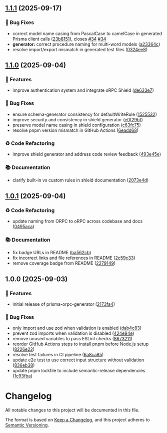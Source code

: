 ## [1.1.1](https://github.com/omar-dulaimi/prisma-orpc-generator/compare/v1.1.0...v1.1.1) (2025-09-17)

### 🐛 Bug Fixes

* correct model name casing from PascalCase to camelCase in generated Prisma client calls ([23b8151](https://github.com/omar-dulaimi/prisma-orpc-generator/commit/23b815144d501b2368f5c8846d4a07046903835e)), closes [#34](https://github.com/omar-dulaimi/prisma-orpc-generator/issues/34) [#34](https://github.com/omar-dulaimi/prisma-orpc-generator/issues/34)
* **generator:** correct procedure naming for multi-word models ([a23364c](https://github.com/omar-dulaimi/prisma-orpc-generator/commit/a23364cad57ae5b4f435380f022f1ac7eb699d5e))
* resolve import/export mismatch in generated test files ([0324ee8](https://github.com/omar-dulaimi/prisma-orpc-generator/commit/0324ee85e7ecd409047a2cf3e001b987a9a7fdb6))

## [1.1.0](https://github.com/omar-dulaimi/prisma-orpc-generator/compare/v1.0.1...v1.1.0) (2025-09-04)

### 🚀 Features

* improve authentication system and integrate oRPC Shield ([de633e7](https://github.com/omar-dulaimi/prisma-orpc-generator/commit/de633e73d99b2acb56bdf6f27b44fc61765c898c))

### 🐛 Bug Fixes

* ensure schema-generator consistency for defaultWriteRule ([1525532](https://github.com/omar-dulaimi/prisma-orpc-generator/commit/1525532e69e72f28ea0f3232bb6f5e2f7f620edd))
* improve security and consistency in shield generator ([e0f29bf](https://github.com/omar-dulaimi/prisma-orpc-generator/commit/e0f29bf648c6fa3a3ea7570edce155e26f298320))
* preserve model name casing in shield configuration ([c63fc75](https://github.com/omar-dulaimi/prisma-orpc-generator/commit/c63fc7588e56a49a5e4985f52394f3246baead67))
* resolve pnpm version mismatch in GitHub Actions ([6eadd68](https://github.com/omar-dulaimi/prisma-orpc-generator/commit/6eadd68f77d8d603df2a46bbcef9a762eda7d43d))

### ♻️ Code Refactoring

* improve shield generator and address code review feedback ([493e45e](https://github.com/omar-dulaimi/prisma-orpc-generator/commit/493e45ec019180cd4ea8f94ab597bc46fe62b3da))

### 📚 Documentation

* clarify built-in vs custom rules in shield documentation ([2073e4d](https://github.com/omar-dulaimi/prisma-orpc-generator/commit/2073e4da580348a903f013b347ed1d80d0c73f9d))

## [1.0.1](https://github.com/omar-dulaimi/prisma-orpc-generator/compare/v1.0.0...v1.0.1) (2025-09-04)

### ♻️ Code Refactoring

* update naming from ORPC to oRPC across codebase and docs ([0495aca](https://github.com/omar-dulaimi/prisma-orpc-generator/commit/0495aca005b07994243501b035fdbe0e7d47f628))

### 📚 Documentation

* fix badge URLs in README ([ba562cb](https://github.com/omar-dulaimi/prisma-orpc-generator/commit/ba562cbde351f4edb1983d55fccd3db02fe76ed4))
* fix incorrect links and file references in README ([2c59c33](https://github.com/omar-dulaimi/prisma-orpc-generator/commit/2c59c334b2eb6b1a2655f55cb7152b64188140b7))
* remove coverage badge from README ([2279149](https://github.com/omar-dulaimi/prisma-orpc-generator/commit/22791495b1fb567070ad97595745c97b45f19ba3))

## 1.0.0 (2025-09-03)

### 🚀 Features

* initial release of prisma-orpc-generator ([2173fa4](https://github.com/omar-dulaimi/prisma-orpc-generator/commit/2173fa456eacea8d923d9efb660320659b6090a8))

### 🐛 Bug Fixes

* only import and use zod when validation is enabled ([dab4c83](https://github.com/omar-dulaimi/prisma-orpc-generator/commit/dab4c83668ed66f30be2a9b12878dada55352737))
* prevent zod imports when validation is disabled ([424e94e](https://github.com/omar-dulaimi/prisma-orpc-generator/commit/424e94e2f45e10f0e342d53afacc1df784d54dcc))
* remove unused variables to pass ESLint checks ([8673211](https://github.com/omar-dulaimi/prisma-orpc-generator/commit/86732112b5b6c31c1d795e82711157448941c195))
* reorder GitHub Actions steps to install pnpm before Node.js setup ([8226e22](https://github.com/omar-dulaimi/prisma-orpc-generator/commit/8226e2223a4edce3729431dde77dcfdfbf18988f))
* resolve test failures in CI pipeline ([6a8ca85](https://github.com/omar-dulaimi/prisma-orpc-generator/commit/6a8ca85613ef47c80d5242e5b4ac6cc30ab02631))
* update e2e test to use correct input structure without validation ([836eb38](https://github.com/omar-dulaimi/prisma-orpc-generator/commit/836eb3852035fd79e7b1933bdb1c83e5707c6d4a))
* update pnpm lockfile to include semantic-release dependencies ([1c93fba](https://github.com/omar-dulaimi/prisma-orpc-generator/commit/1c93fba82674c6cbe94894b2bb3943d97f15fde4))

# Changelog

All notable changes to this project will be documented in this file.

The format is based on [Keep a Changelog](https://keepachangelog.com/en/1.0.0/),
and this project adheres to [Semantic Versioning](https://semver.org/spec/v2.0.0.html).

